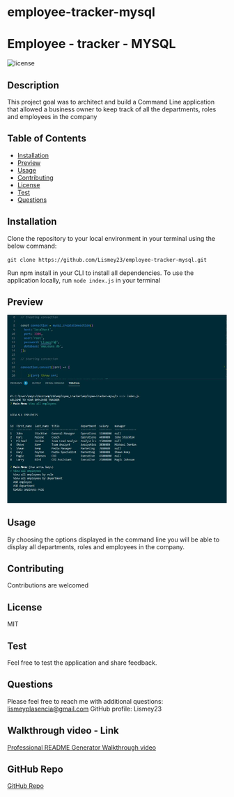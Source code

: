 # employee-tracker-mysql
# Employee - tracker - MYSQL

![license](https://img.shields.io/badge/License-MIT-green.svg "License Badge")

## Description
This project goal was to architect and build a Command Line application that allowed a business owner to keep track of all the departments, roles and employees in the company 

## Table of Contents
- [Installation](#Installation)
- [Preview](#Preview)
- [Usage](#Usage) 
- [Contributing](#Contributing)
- [License](#License)
- [Test](#Test)
- [Questions](#Questions)


##  Installation
Clone the repository to your local environment in your terminal using the below command:

`git clone https://github.com/Lismey23/employee-tracker-mysql.git`

Run npm install in your CLI to install all dependencies. To use the application locally, run `node index.js` in your terminal


##  Preview

<img src=".\assets\Preview.JPG">

##  Usage

By choosing the options displayed in the command line you will be able to display all departments, roles and employees in the company.

##  Contributing
Contributions are welcomed


##  License
MIT


## Test
Feel free to test the application and share feedback.


## Questions
Please feel free to reach me with additional questions: lismeyplasencia@gmail.com
GitHub profile: Lismey23


## Walkthrough video - Link 
<a href="https://drive.google.com/file/d/1DBgIFenWMWdJ_V4Qt5T19Pc_uzzU_FhO/view">Professional README Generator Walkthrough video</a>


## GitHub Repo
<a href="https://github.com/Lismey23/employee-tracker-mysql">GitHub Repo</a>